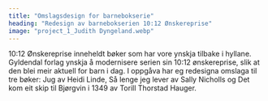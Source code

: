 ```yaml
---
title: "Omslagsdesign for barnebokserie"
heading: "Redesign av barnebokserien 10:12 Ønskereprise"
image: "project_1_Judith Dyngeland.webp"
---
```


10:12 Ønskereprise inneheldt bøker 
som har vore ynskja tilbake i hyllane. 
Gyldendal forlag ynskja å modernisere serien sin 10:12 ønskereprise, slik 
at den blei meir aktuell for barn i dag. 
I oppgåva har eg redesigna omslaga til tre bøker: Jug av Heidi Linde, Så lenge jeg lever av Sally Nicholls og Det kom eit skip til Bjørgvin i 1349 av Torill Thorstad Hauger.
